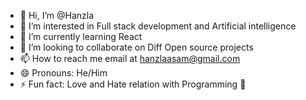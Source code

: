 - 👋 Hi, I’m @Hanzla
- 👀 I’m interested in Full stack development and Artificial intelligence
- 🌱 I’m currently learning React
- 💞️ I’m looking to collaborate on Diff Open source projects
- 📫 How to reach me email at hanzlaasam@gmail.com
- 😄 Pronouns: He/Him
- ⚡ Fun fact: Love and Hate relation with Programming 🥲

<!---
CodeChat-WithHanzla/CodeChat-WithHanzla is a ✨ special ✨ repository because its `README.md` (this file) appears on your GitHub profile.
You can click the Preview link to take a look at your changes.
--->
